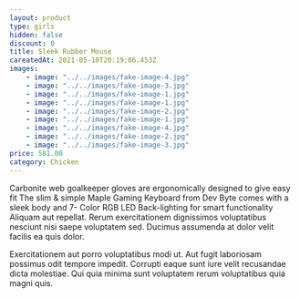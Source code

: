 ```yaml
---
layout: product
type: girls
hidden: false
discount: 0
title: Sleek Rubber Mouse
careatedAt: 2021-05-10T20:19:06.453Z
images:
    - image: "../../images/fake-image-4.jpg"
    - image: "../../images/fake-image-3.jpg"
    - image: "../../images/fake-image-1.jpg"
    - image: "../../images/fake-image-1.jpg"
    - image: "../../images/fake-image-2.jpg"
    - image: "../../images/fake-image-1.jpg"
    - image: "../../images/fake-image-4.jpg"
    - image: "../../images/fake-image-2.jpg"
    - image: "../../images/fake-image-3.jpg"
price: 581.00
category: Chicken
---
```

Carbonite web goalkeeper gloves are ergonomically designed to give easy fit
The slim & simple Maple Gaming Keyboard from Dev Byte comes with a sleek body and 7- Color RGB LED Back-lighting for smart functionality
Aliquam aut repellat. Rerum exercitationem dignissimos voluptatibus nesciunt nisi saepe voluptatem sed. Ducimus assumenda at dolor velit facilis ea quis dolor.
 Exercitationem aut porro voluptatibus modi ut. Aut fugit laboriosam possimus odit tempore impedit. Corrupti eaque sunt iure velit recusandae dicta molestiae. Qui quia minima sunt voluptatem rerum voluptatibus quia magni quis.
